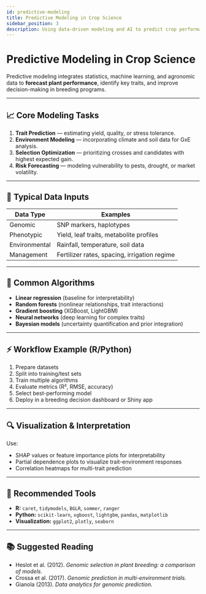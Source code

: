 ```yaml
---
id: predictive-modeling
title: Predictive Modeling in Crop Science
sidebar_position: 3
description: Using data-driven modeling and AI to predict crop performance and optimize breeding pipelines.
---
```


# Predictive Modeling in Crop Science

Predictive modeling integrates statistics, machine learning, and agronomic data to **forecast plant performance**, identify key traits, and improve decision-making in breeding programs.

---

## 📈 Core Modeling Tasks

1. **Trait Prediction** — estimating yield, quality, or stress tolerance.
2. **Environment Modeling** — incorporating climate and soil data for GxE analysis.
3. **Selection Optimization** — prioritizing crosses and candidates with highest expected gain.
4. **Risk Forecasting** — modeling vulnerability to pests, drought, or market volatility.

---

## 🧮 Typical Data Inputs

| Data Type     | Examples                                     |
| ------------- | -------------------------------------------- |
| Genomic       | SNP markers, haplotypes                      |
| Phenotypic    | Yield, leaf traits, metabolite profiles      |
| Environmental | Rainfall, temperature, soil data             |
| Management    | Fertilizer rates, spacing, irrigation regime |

---

## 🧠 Common Algorithms

- **Linear regression** (baseline for interpretability)
- **Random forests** (nonlinear relationships, trait interactions)
- **Gradient boosting** (XGBoost, LightGBM)
- **Neural networks** (deep learning for complex traits)
- **Bayesian models** (uncertainty quantification and prior integration)

---

## ⚡ Workflow Example (R/Python)

1. Prepare datasets
2. Split into training/test sets
3. Train multiple algorithms
4. Evaluate metrics (R², RMSE, accuracy)
5. Select best-performing model
6. Deploy in a breeding decision dashboard or Shiny app

---

## 🔍 Visualization & Interpretation

Use:

- SHAP values or feature importance plots for interpretability
- Partial dependence plots to visualize trait-environment responses
- Correlation heatmaps for multi-trait prediction

---

## 🌾 Recommended Tools

- **R:** `caret`, `tidymodels`, `BGLR`, `sommer`, `ranger`
- **Python:** `scikit-learn`, `xgboost`, `lightgbm`, `pandas`, `matplotlib`
- **Visualization:** `ggplot2`, `plotly`, `seaborn`

---

## 📚 Suggested Reading

- Heslot et al. (2012). _Genomic selection in plant breeding: a comparison of models._
- Crossa et al. (2017). _Genomic prediction in multi-environment trials._
- Gianola (2013). _Data analytics for genomic prediction._
